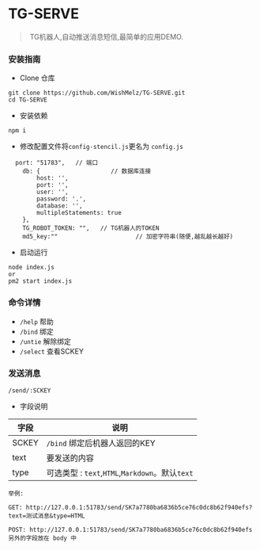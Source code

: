# TG-SERVE  

> ​	TG机器人,自动推送消息短信,最简单的应用DEMO.

### 安装指南	

* Clone 仓库

```
git clone https://github.com/WishMelz/TG-SERVE.git
cd TG-SERVE
```

* 安装依赖

```
npm i
```

* 修改配置文件将`config-stencil.js`更名为  `config.js`

```
  port: "51783",   // 端口
    db: {					 // 数据库连接
        host: '',
        port: '',
        user: '',
        password: '.',
        database: '',
        multipleStatements: true
    },
    TG_ROBOT_TOKEN: "",   // TG机器人的TOKEN
    md5_key:""						// 加密字符串(随便,越乱越长越好)
```

* 启动运行

```
node index.js
or
pm2 start index.js
```

###  命令详情

* `/help` 帮助
* `/bind` 绑定
* `/untie` 解除绑定
* `/select` 查看SCKEY

### 发送消息

```
/send/:SCKEY
```

* 字段说明

| 字段  | 说明                                            |
| ----- | ----------------------------------------------- |
| SCKEY | `/bind` 绑定后机器人返回的KEY                   |
| text  | 要发送的内容                                    |
| type  | 可选类型 : `text`,`HTML`,`Markdown`。默认`text` |

```
举例:

GET: http://127.0.0.1:51783/send/SK7a7780ba6836b5ce76c0dc8b62f940efs?text=测试消息&type=HTML 

POST: http://127.0.0.1:51783/send/SK7a7780ba6836b5ce76c0dc8b62f940efs
另外的字段放在 body 中
```

